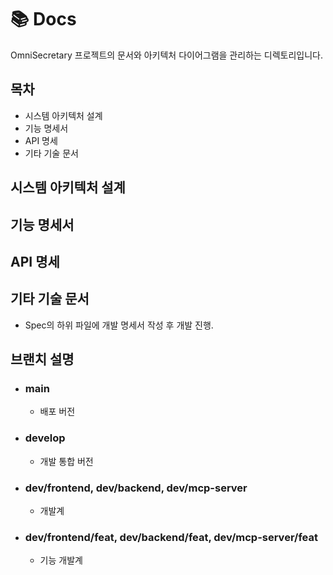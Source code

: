 # 📚 Docs

OmniSecretary 프로젝트의 문서와 아키텍처 다이어그램을 관리하는 디렉토리입니다.

## 목차

- 시스템 아키텍처 설계
- 기능 명세서
- API 명세
- 기타 기술 문서

## 시스템 아키텍처 설계

## 기능 명세서

## API 명세

## 기타 기술 문서

- Spec의 하위 파일에 개발 명세서 작성 후 개발 진행.

## 브랜치 설명

- ### main
  - 배포 버전
- ### develop
  - 개발 통합 버전
- ### dev/frontend, dev/backend, dev/mcp-server
  - 개발계
- ### dev/frontend/feat, dev/backend/feat, dev/mcp-server/feat
  - 기능 개발계
